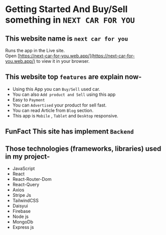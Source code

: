 # Getting Started And Buy/Sell something in `NEXT CAR FOR YOU`

## This website name is `next car for you`

Runs the app in the Live site.\
Open [https://next-car-for-you.web.app/](https://next-car-for-you.web.app/) to view it in your browser.

## This website top `features` are explain now-

* Using this App you can `Buy/Sell` used car.
* You can also `Add product and Sell` using this app
* Easy to `Payment`
* You can `Advertised` your product for sell fast. 
* You can read Article from `Blog` section.
* This app is `Mobile` , `Tablet` and `Desktop` responsive.

## FunFact This site has implement `Backend`
   
## Those technologies (frameworks, libraries) used in my project-

* JavaScript
* React
* React-Router-Dom
* React-Query
* Axios
* Stripe Js
* TailwindCSS
* Daisyui
* Firebase
* Node js
* MongoDb
* Express js
